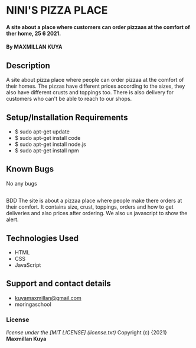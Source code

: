 # NINI'S PIZZA PLACE
#### A site about a place where customers can order pizzaas at the comfort of ther home, 25 6 2021.
#### By **MAXMILLAN KUYA**
## Description
A site about pizza place where people can order pizzaa at the comfort of their homes. The pizzas have different prices according to the sizes, they also have different crusts and toppings too. There is also delivery for customers who can't be able to reach to our shops.
## Setup/Installation Requirements
* $ sudo apt-get update
* $ sudo apt-get install code
* $ sudo apt-get install node.js
* $ sudo apt-get install npm
## Known Bugs
No any bugs
##
BDD
The site is about a pizzaa place where people make there orders at their comfort. It contains size, crust, toppings, orders and how to get deliveries and also prices after ordering. We also us javascript to show the alert.
## Technologies Used
* HTML
* CSS
* JavaScript
## Support and contact details
* kuyamaxmillan@gmail.com
* moringaschool
### License
*license under the [MIT LICENSE] (license.txt)*
Copyright (c) {2021} **Maxmillan Kuya**